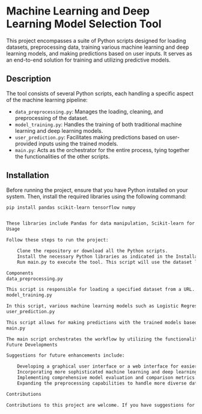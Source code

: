 # Machine Learning and Deep Learning Model Selection Tool

This project encompasses a suite of Python scripts designed for loading datasets, preprocessing data, training various machine learning and deep learning models, and making predictions based on user inputs. It serves as an end-to-end solution for training and utilizing predictive models.

## Description

The tool consists of several Python scripts, each handling a specific aspect of the machine learning pipeline:

- `data_preprocessing.py`: Manages the loading, cleaning, and preprocessing of the dataset.
- `model_training.py`: Handles the training of both traditional machine learning and deep learning models.
- `user_prediction.py`: Facilitates making predictions based on user-provided inputs using the trained models.
- `main.py`: Acts as the orchestrator for the entire process, tying together the functionalities of the other scripts.

## Installation

Before running the project, ensure that you have Python installed on your system. Then, install the required libraries using the following command:

```bash
pip install pandas scikit-learn tensorflow numpy


These libraries include Pandas for data manipulation, Scikit-learn for machine learning algorithms, TensorFlow for deep learning models, and NumPy for numerical operations.
Usage

Follow these steps to run the project:

    Clone the repository or download all the Python scripts.
    Install the necessary Python libraries as indicated in the Installation section.
    Run main.py to execute the tool. This script will use the dataset located at the specified URL, preprocess the data, train the models, and make a sample prediction.

Components
data_preprocessing.py

This script is responsible for loading a specified dataset from a URL. It performs essential data cleaning steps, such as handling missing values, and preprocesses the data by encoding categorical variables and normalizing numerical features.
model_training.py

In this script, various machine learning models such as Logistic Regression, Decision Tree, and Random Forest are trained. It also includes the training of a simple neural network model using TensorFlow.
user_prediction.py

This script allows for making predictions with the trained models based on user inputs. The user input should be formatted according to the model's requirements, typically as a dictionary matching the dataset's feature structure.
main.py

The main script orchestrates the workflow by utilizing the functionalities provided in the other scripts. It oversees the process from data preprocessing to making predictions.
Future Developments

Suggestions for future enhancements include:

    Developing a graphical user interface or a web interface for easier interaction.
    Incorporating more sophisticated machine learning and deep learning models.
    Implementing comprehensive model evaluation and comparison metrics.
    Expanding the preprocessing capabilities to handle more diverse datasets.

Contributions

Contributions to this project are welcome. If you have suggestions for improvement or have identified bugs, please feel free to contribute.
